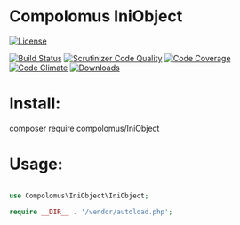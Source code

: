 # Compolomus IniObject

[![License](https://poser.pugx.org/compolomus/IniObject/license)](https://packagist.org/packages/compolomus/IniObject)

[![Build Status](https://scrutinizer-ci.com/g/Compolomus/IniObject/badges/build.png?b=master)](https://scrutinizer-ci.com/g/Compolomus/IniObject/build-status/master)
[![Scrutinizer Code Quality](https://scrutinizer-ci.com/g/Compolomus/IniObject/badges/quality-score.png?b=master)](https://scrutinizer-ci.com/g/Compolomus/IniObject/?branch=master)
[![Code Coverage](https://scrutinizer-ci.com/g/Compolomus/IniObject/badges/coverage.png?b=master)](https://scrutinizer-ci.com/g/Compolomus/IniObject/?branch=master)
[![Code Climate](https://codeclimate.com/github/Compolomus/IniObject/badges/gpa.svg)](https://codeclimate.com/github/Compolomus/IniObject)
[![Downloads](https://poser.pugx.org/compolomus/IniObject/downloads)](https://packagist.org/packages/compolomus/IniObject)

# Install:

composer require compolomus/IniObject

# Usage:

```php

use Compolomus\IniObject\IniObject;

require __DIR__ . '/vendor/autoload.php';

```


```
